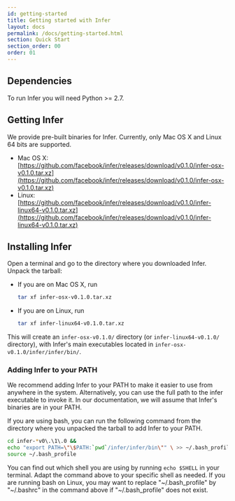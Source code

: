 ```yaml
---
id: getting-started
title: Getting started with Infer
layout: docs
permalink: /docs/getting-started.html
section: Quick Start
section_order: 00
order: 01
---
```

## Dependencies

To run Infer you will need Python >= 2.7.

## Getting Infer

We provide pre-built binaries for Infer. Currently, only Mac OS X and
Linux 64 bits are supported.

- Mac OS X: [https://github.com/facebook/infer/releases/download/v0.1.0/infer-osx-v0.1.0.tar.xz](https://github.com/facebook/infer/releases/download/v0.1.0/infer-osx-v0.1.0.tar.xz)
- Linux: [https://github.com/facebook/infer/releases/download/v0.1.0/infer-linux64-v0.1.0.tar.xz](https://github.com/facebook/infer/releases/download/v0.1.0/infer-linux64-v0.1.0.tar.xz)


## Installing Infer

Open a terminal and go to the directory where you downloaded
Infer. Unpack the tarball:

- If you are on Mac OS X, run

    ```bash
    tar xf infer-osx-v0.1.0.tar.xz
    ```

- If you are on Linux, run

    ```bash
    tar xf infer-linux64-v0.1.0.tar.xz
    ```

This will create an ```infer-osx-v0.1.0/``` directory (or
```infer-linux64-v0.1.0/``` directory), with Infer's main executables
located in ```infer-osx-v0.1.0/infer/infer/bin/```.

### Adding Infer to your PATH

We recommend adding Infer to your PATH to make it easier to use from
anywhere in the system. Alternatively, you can use the full path to
the infer executable to invoke it. In our documentation, we will
assume that Infer's binaries are in your PATH.

If you are using bash, you can run the following command from the
directory where you unpacked the tarball to add Infer to your PATH.

```bash
cd infer-*v0\.\1\.0 &&
echo "export PATH=\"\$PATH:`pwd`/infer/infer/bin\"" \ >> ~/.bash_profile &&
source ~/.bash_profile
```

You can find out which shell you are using by running ```echo
$SHELL``` in your terminal. Adapt the command above to your specific
shell as needed. If you are running bash on Linux, you may want to
replace "~/.bash\_profile" by "~/.bashrc" in the command above if
"~/.bash\_profile" does not exist.
